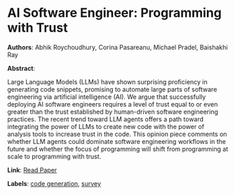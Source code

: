 # AI Software Engineer: Programming with Trust

**Authors**: Abhik Roychoudhury, Corina Pasareanu, Michael Pradel, Baishakhi Ray

**Abstract**:

Large Language Models (LLMs) have shown surprising proficiency in generating code snippets, promising to automate large parts of software engineering via artificial intelligence (AI). We argue that successfully deploying AI software engineers requires a level of trust equal to or even greater than the trust established by human-driven software engineering practices. The recent trend toward LLM agents offers a path toward integrating the power of LLMs to create new code with the power of analysis tools to increase trust in the code. This opinion piece comments on whether LLM agents could dominate software engineering workflows in the future and whether the focus of programming will shift from programming at scale to programming with trust.

**Link**: [Read Paper](https://arxiv.org/pdf/2502.13767)

**Labels**: [code generation](../../labels/code_generation.md), [survey](../../labels/survey.md)
